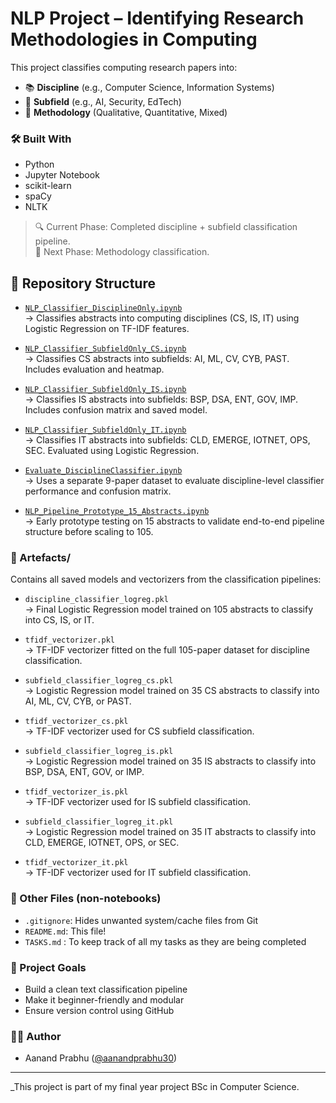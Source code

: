 # NLP Project – Identifying Research Methodologies in Computing

This project classifies computing research papers into:

- 📚 **Discipline** (e.g., Computer Science, Information Systems)
- 🧠 **Subfield** (e.g., AI, Security, EdTech)
- 🧪 **Methodology** (Qualitative, Quantitative, Mixed)

### 🛠 Built With
- Python
- Jupyter Notebook
- scikit-learn
- spaCy
- NLTK

> 🔍 Current Phase: Completed discipline + subfield classification pipeline.  
> 📌 Next Phase: Methodology classification.

## 📁 Repository Structure
- [`NLP_Classifier_DisciplineOnly.ipynb`](./NLP_Classifier_DisciplineOnly.ipynb)  
  → Classifies abstracts into computing disciplines (CS, IS, IT) using Logistic Regression on TF-IDF features.

- [`NLP_Classifier_SubfieldOnly_CS.ipynb`](./NLP_Classifier_SubfieldOnly_CS.ipynb)  
  → Classifies CS abstracts into subfields: AI, ML, CV, CYB, PAST. Includes evaluation and heatmap.

- [`NLP_Classifier_SubfieldOnly_IS.ipynb`](./NLP_Classifier_SubfieldOnly_IS.ipynb)  
  → Classifies IS abstracts into subfields: BSP, DSA, ENT, GOV, IMP. Includes confusion matrix and saved model.

- [`NLP_Classifier_SubfieldOnly_IT.ipynb`](./NLP_Classifier_SubfieldOnly_IT.ipynb)  
  → Classifies IT abstracts into subfields: CLD, EMERGE, IOTNET, OPS, SEC. Evaluated using Logistic Regression.

- [`Evaluate_DisciplineClassifier.ipynb`](./Evaluate_DisciplineClassifier.ipynb)  
  → Uses a separate 9-paper dataset to evaluate discipline-level classifier performance and confusion matrix.

- [`NLP_Pipeline_Prototype_15_Abstracts.ipynb`](./NLP_Pipeline_Prototype_15_Abstracts.ipynb)  
  → Early prototype testing on 15 abstracts to validate end-to-end pipeline structure before scaling to 105.

### 📂 Artefacts/
Contains all saved models and vectorizers from the classification pipelines:

- `discipline_classifier_logreg.pkl`  
  → Final Logistic Regression model trained on 105 abstracts to classify into CS, IS, or IT.

- `tfidf_vectorizer.pkl`  
  → TF-IDF vectorizer fitted on the full 105-paper dataset for discipline classification.

- `subfield_classifier_logreg_cs.pkl`  
  → Logistic Regression model trained on 35 CS abstracts to classify into AI, ML, CV, CYB, or PAST.

- `tfidf_vectorizer_cs.pkl`  
  → TF-IDF vectorizer used for CS subfield classification.

- `subfield_classifier_logreg_is.pkl`  
  → Logistic Regression model trained on 35 IS abstracts to classify into BSP, DSA, ENT, GOV, or IMP.

- `tfidf_vectorizer_is.pkl`  
  → TF-IDF vectorizer used for IS subfield classification.

- `subfield_classifier_logreg_it.pkl`  
  → Logistic Regression model trained on 35 IT abstracts to classify into CLD, EMERGE, IOTNET, OPS, or SEC.

- `tfidf_vectorizer_it.pkl`  
  → TF-IDF vectorizer used for IT subfield classification.

### 📁 Other Files (non-notebooks)
- `.gitignore`: Hides unwanted system/cache files from Git
- `README.md`: This file!
- `TASKS.md` : To keep track of all my tasks as they are being completed 

### 📌 Project Goals
- Build a clean text classification pipeline
- Make it beginner-friendly and modular
- Ensure version control using GitHub

### 👨‍💻 Author
- Aanand Prabhu ([@aanandprabhu30](https://github.com/aanandprabhu30))

---

_This project is part of my final year project BSc in Computer Science.